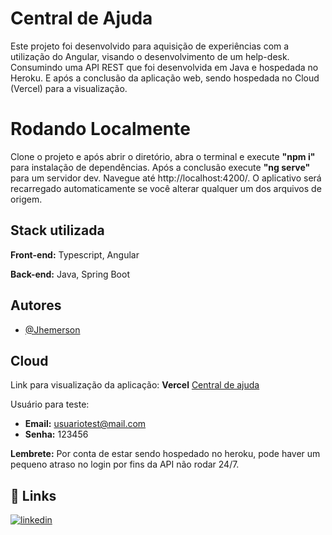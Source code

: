 
# Central de Ajuda

Este projeto foi desenvolvido para aquisição de experiências com a 
utilização do Angular, visando o desenvolvimento de um help-desk. Consumindo uma API
REST que foi desenvolvida em Java e hospedada no Heroku. E após a conclusão da aplicação
web, sendo hospedada no Cloud (Vercel) para a visualização.


# Rodando Localmente

Clone o projeto e após abrir o diretório, abra o terminal e execute **"npm i"** para 
instalação de dependências. Após a conclusão execute **"ng serve"** para um servidor dev.
 Navegue até http://localhost:4200/. O aplicativo será recarregado automaticamente se você alterar qualquer um dos arquivos de origem.



## Stack utilizada

**Front-end:** Typescript, Angular

**Back-end:** Java, Spring Boot


## Autores

- [@Jhemerson](https://github.com/nosremehj)


## Cloud
Link para visualização da aplicação:
**Vercel**
[Central de ajuda](https://cda-front.vercel.app/)

Usuário para teste:
- **Email:** usuariotest@mail.com
- **Senha:** 123456

**Lembrete:** Por conta de estar sendo hospedado no heroku, pode haver um pequeno atraso
no login por fins da API não rodar 24/7. 
## 🔗 Links
[![linkedin](https://img.shields.io/badge/linkedin-0A66C2?style=for-the-badge&logo=linkedin&logoColor=white)](https://www.linkedin.com/in/jhemerson)
